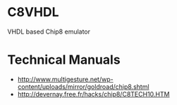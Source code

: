 # C8VHDL
VHDL based Chip8 emulator

# Technical Manuals
* http://www.multigesture.net/wp-content/uploads/mirror/goldroad/chip8.shtml
* http://devernay.free.fr/hacks/chip8/C8TECH10.HTM
